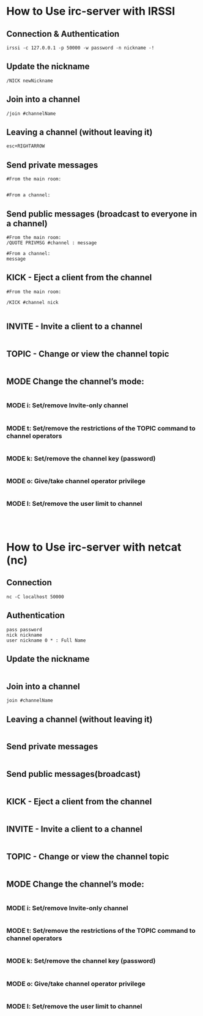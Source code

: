 # How to Use irc-server with IRSSI
## Connection & Authentication
```
irssi -c 127.0.0.1 -p 50000 -w password -n nickname -!
```
## Update the nickname
```
/NICK newNickname
```
## Join into a channel
``` 
/join #channelName
```
## Leaving a channel (without leaving it)
```
esc+RIGHTARROW
```

## Send private messages
```
#From the main room:


#From a channel:

```
## Send public messages (broadcast to everyone in a channel)
```
#From the main room:
/QUOTE PRIVMSG #channel : message

#From a channel:
message
```
## KICK - Eject a client from the channel
```
#From the main room:
    
/KICK #channel nick


```
## INVITE - Invite a client to a channel
```

```
## TOPIC - Change or view the channel topic
```

```
## MODE Change the channel’s mode:
```

```
### MODE i: Set/remove Invite-only channel
```

```
### MODE t: Set/remove the restrictions of the TOPIC command to channel operators
```

```
### MODE k: Set/remove the channel key (password)
```

```
### MODE o: Give/take channel operator privilege
```

```
### MODE l: Set/remove the user limit to channel
```

```
<br>

# How to Use irc-server with netcat (nc)
## Connection
```
nc -C localhost 50000
```
## Authentication
```
pass password
nick nickname
user nickname 0 * : Full Name 
```

## Update the nickname
```

```
## Join into a channel
``` 
join #channelName
```
## Leaving a channel (without leaving it)
```

```

## Send private messages
```

```
## Send public messages(broadcast)
```

```
## KICK - Eject a client from the channel
```

```
## INVITE - Invite a client to a channel
```

```
## TOPIC - Change or view the channel topic
```

```
## MODE Change the channel’s mode:
```

```
### MODE i: Set/remove Invite-only channel
```

```
### MODE t: Set/remove the restrictions of the TOPIC command to channel operators
```

```
### MODE k: Set/remove the channel key (password)
```

```
### MODE o: Give/take channel operator privilege
```

```
### MODE l: Set/remove the user limit to channel
```

```